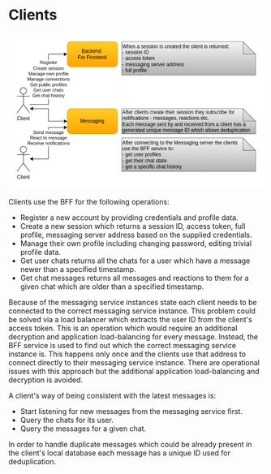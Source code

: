 # Clients

![Clients](images/cecochat-05-clients.png)

Clients use the BFF for the following operations:
* Register a new account by providing credentials and profile data.
* Create a new session which returns a session ID, access token, full profile, messaging server address based on the supplied credentials.
* Manage their own profile including changing password, editing trivial profile data.
* Get user chats returns all the chats for a user which have a message newer than a specified timestamp.
* Get chat messages returns all messages and reactions to them for a given chat which are older than a specified timestamp.

Because of the messaging service instances state each client needs to be connected to the correct messaging service instance. This problem could be solved via a load balancer which extracts the user ID from the client's access token. This is an operation which would require an additional decryption and application load-balancing for every message. Instead, the BFF service is used to find out which the correct messaging service instance is. This happens only once and the clients use that address to connect directly to their messaging service instance. There are operational issues with this approach but the additional application load-balancing and decryption is avoided.

A client's way of being consistent with the latest messages is:
* Start listening for new messages from the messaging service first.
* Query the chats for its user.
* Query the messages for a given chat.

In order to handle duplicate messages which could be already present in the client's local database each message has a unique ID used for deduplication.
